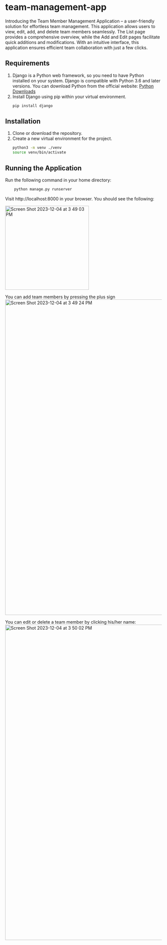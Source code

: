 # team-management-app

Introducing the Team Member Management Application – a user-friendly solution for effortless team management. This application allows users to view, edit, add, and delete team members seamlessly. The List page provides a comprehensive overview, while the Add and Edit pages facilitate quick additions and modifications. With an intuitive interface, this application ensures efficient team collaboration with just a few clicks.

## Requirements 
1. Django is a Python web framework, so you need to have Python installed on your system.
Django is compatible with Python 3.6 and later versions. 
You can download Python from the official website: [Python Downloads](https://www.python.org/downloads/)
2. Install Django using pip within your virtual environment.
   ```bash
   pip install django
   ```


## Installation

1. Clone or download the repository.
2. Create a new virtual environment for the project.
    ```bash
    python3 -m venv ./venv
    source venv/bin/activate
    ```
## Running the Application
Run the following command in your home directory:
```bash
    python manage.py runserver
```

Visit http://localhost:8000 in your browser. 
You should see the following:

<img width="269" alt="Screen Shot 2023-12-04 at 3 49 03 PM" src="https://github.com/linynjosh/team-management-app/assets/63569843/0fe1d913-cf9b-4f64-a05e-a767ade1ee01">


You can add team members by pressing the plus sign<img width="1010" alt="Screen Shot 2023-12-04 at 3 49 24 PM" src="https://github.com/linynjosh/team-management-app/assets/63569843/3cc2cb7e-5687-446d-92ed-582e77bce941">

You can edit or delete a team member by clicking his/her name:<img width="1010" alt="Screen Shot 2023-12-04 at 3 50 02 PM" src="https://github.com/linynjosh/team-management-app/assets/63569843/84306c99-cfc8-4ae1-bd2a-c4f11a46b227">


